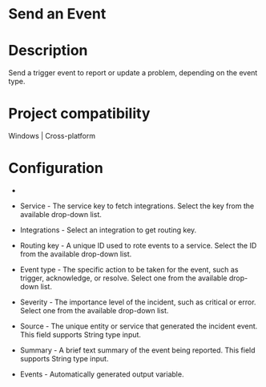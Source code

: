 ﻿# Send an Event

# Description

Send a trigger event to report or update a problem, depending on the event type.

# Project compatibility

Windows | Cross-platform

# Configuration

* 
* Service - The service key to fetch integrations. Select the key from the available drop-down list.
* Integrations - Select an integration to get routing key.
* Routing key - A unique ID used to rote events to a service. Select the ID from the available drop-down list.
* Event type - The specific action to be taken for the event, such as trigger, acknowledge, or resolve. Select one from the available drop-down list.
* Severity - The importance level of the incident, such as critical or error. Select one from the available drop-down list.
* Source - The unique entity or service that generated the incident event. This field supports String type input.
* Summary - A brief text summary of the event being reported. This field supports String type input.









* Events - Automatically generated output variable.
